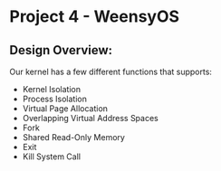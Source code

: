 # Project 4 - WeensyOS

## Design Overview:

Our kernel has a few different functions that supports:

- Kernel Isolation
- Process Isolation
- Virtual Page Allocation
- Overlapping Virtual Address Spaces
- Fork
- Shared Read-Only Memory
- Exit
- Kill System Call
